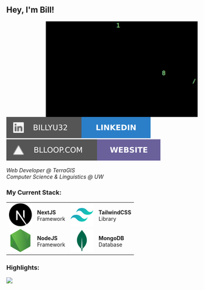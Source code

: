 <h2> Hey, I'm Bill!</h2>
<img align="right" src="assets/rain.gif" width="400">

[![linkedin](assets/linkedin.svg)](https://linkedin.com/in/billyu32)
[![website](assets/website.svg)](https://blloop.com)

<p><em>Web Developer @ TerraGIS<br>Computer Science & Linguistics @ UW</em></p>

### My Current Stack:
<table>
  <tr>
    <td><a href="#" style="pointer-events: none;">
      <img src="assets/nextjs.png" width="60px" height="60px" href="#">
    </a></td>
    <td><b>NextJS</b><br>Framework</td>
    <td><a href="#" style="pointer-events: none;">
      <img src="assets/tailwind.png" width="60px" height="60px" href="#">
    </a></td>
    <td><b>TailwindCSS</b><br>Library</td>
  </tr>
  <tr>
   <td><a href="#" style="pointer-events: none;">
      <img src="assets/nodejs.png" width="60px" height="60px" href="#">
    </a></td>
    <td><b>NodeJS</b><br>Framework</td>
    <td><a href="#" style="pointer-events: none;">
      <img src="assets/mongodb.png" width="60px" height="60px" href="#">
    </a></td>
    <td><b>MongoDB</b><br>Database</td>
  </tr>
</table>

### Highlights:
<a href="#" style="pointer-events: none;"><img src="http://github-readme-streak-stats.herokuapp.com?user=blloop&theme=onedark-duo"/></a>
